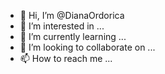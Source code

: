 - 👋 Hi, I’m @DianaOrdorica
- 👀 I’m interested in ...
- 🌱 I’m currently learning ...
- 💞️ I’m looking to collaborate on ...
- 📫 How to reach me ...

<!---
DianaOrdorica/DianaOrdorica is a ✨ special ✨ repository because its `README.md` (this file) appears on your GitHub profile.
You can click the Preview link to take a look at your changes.
--->
